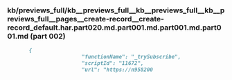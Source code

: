 ### kb/previews_full/kb__previews_full__kb__previews_full__kb__previews_full__pages__create-record__create-record_default.har.part020.md.part001.md.part001.md.part001.md (part 002)

```md
       {
                        "functionName": "_trySubscribe",
                        "scriptId": "11672",
                        "url": "https://n958200
```

```
